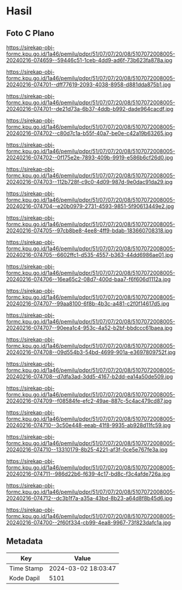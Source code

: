 # Hasil

## Foto C Plano

https://sirekap-obj-formc.kpu.go.id/1a46/pemilu/pdpr/51/07/07/20/08/5107072008005-20240216-074659--59446c51-1ceb-4dd9-ad6f-73b623fa878a.jpg

https://sirekap-obj-formc.kpu.go.id/1a46/pemilu/pdpr/51/07/07/20/08/5107072008005-20240216-074701--dff77619-2093-4038-8958-d881dda875b1.jpg

https://sirekap-obj-formc.kpu.go.id/1a46/pemilu/pdpr/51/07/07/20/08/5107072008005-20240216-074701--de21d73a-6b37-4ddb-b992-dade964cacdf.jpg

https://sirekap-obj-formc.kpu.go.id/1a46/pemilu/pdpr/51/07/07/20/08/5107072008005-20240216-074702--c80d7c1a-b55f-40a7-be0e-c42a19b63265.jpg

https://sirekap-obj-formc.kpu.go.id/1a46/pemilu/pdpr/51/07/07/20/08/5107072008005-20240216-074702--0f175e2e-7893-409b-9919-e586b6cf26d0.jpg

https://sirekap-obj-formc.kpu.go.id/1a46/pemilu/pdpr/51/07/07/20/08/5107072008005-20240216-074703--112b728f-c9c0-4d09-987d-9e0dac91da29.jpg

https://sirekap-obj-formc.kpu.go.id/1a46/pemilu/pdpr/51/07/07/20/08/5107072008005-20240216-074704--e20b0979-2731-4593-9851-5f90613449e2.jpg

https://sirekap-obj-formc.kpu.go.id/1a46/pemilu/pdpr/51/07/07/20/08/5107072008005-20240216-074705--97cb8be8-4ee8-4ff9-bdab-183660708318.jpg

https://sirekap-obj-formc.kpu.go.id/1a46/pemilu/pdpr/51/07/07/20/08/5107072008005-20240216-074705--6602ffc1-d535-4557-b363-44dd6986ae01.jpg

https://sirekap-obj-formc.kpu.go.id/1a46/pemilu/pdpr/51/07/07/20/08/5107072008005-20240216-074706--16ea65c2-08d7-400d-baa7-f6f606d1112a.jpg

https://sirekap-obj-formc.kpu.go.id/1a46/pemilu/pdpr/51/07/07/20/08/5107072008005-20240216-074707--99aa8100-6f8b-4b3c-a481-c2f0f14617d5.jpg

https://sirekap-obj-formc.kpu.go.id/1a46/pemilu/pdpr/51/07/07/20/08/5107072008005-20240216-074707--90eea1c4-953c-4a52-b2bf-bbdccc61baea.jpg

https://sirekap-obj-formc.kpu.go.id/1a46/pemilu/pdpr/51/07/07/20/08/5107072008005-20240216-074708--09d554b3-54bd-4699-901a-e3697809752f.jpg

https://sirekap-obj-formc.kpu.go.id/1a46/pemilu/pdpr/51/07/07/20/08/5107072008005-20240216-074708--d7dfa3ad-3dd5-4167-b2dd-ea14a50de509.jpg

https://sirekap-obj-formc.kpu.go.id/1a46/pemilu/pdpr/51/07/07/20/08/5107072008005-20240216-074709--f08584fe-efc2-49ae-887c-5c4ac479cd87.jpg

https://sirekap-obj-formc.kpu.go.id/1a46/pemilu/pdpr/51/07/07/20/08/5107072008005-20240216-074710--3c50e448-eeab-41f8-9935-ab928d11fc59.jpg

https://sirekap-obj-formc.kpu.go.id/1a46/pemilu/pdpr/51/07/07/20/08/5107072008005-20240216-074710--13310179-8b25-4221-af3f-0ce5e767fe3a.jpg

https://sirekap-obj-formc.kpu.go.id/1a46/pemilu/pdpr/51/07/07/20/08/5107072008005-20240216-074711--986d22b6-f639-4c17-bd8c-f3c4afde726a.jpg

https://sirekap-obj-formc.kpu.go.id/1a46/pemilu/pdpr/51/07/07/20/08/5107072008005-20240216-074712--dc3b1f7a-a35a-43bd-8b23-a64d8f8b45d6.jpg

https://sirekap-obj-formc.kpu.go.id/1a46/pemilu/pdpr/51/07/07/20/08/5107072008005-20240216-074700--2f60f334-cb99-4ea8-9967-73f823dafc1a.jpg


## Metadata

| Key        | Value               |
| ---------- | ------------------- |
| Time Stamp | 2024-03-02 18:03:47 |
| Kode Dapil | 5101                |



